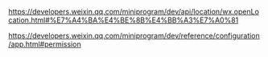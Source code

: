 https://developers.weixin.qq.com/miniprogram/dev/api/location/wx.openLocation.html#%E7%A4%BA%E4%BE%8B%E4%BB%A3%E7%A0%81

https://developers.weixin.qq.com/miniprogram/dev/reference/configuration/app.html#permission
